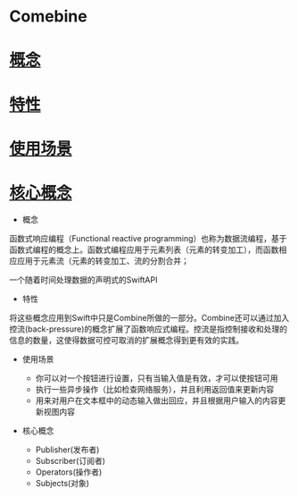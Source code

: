 # Comebine

# [概念](#概念)
# [特性](#特性)
# [使用场景](#使用场景)
# [核心概念](#核心概念)

- 概念

函数式响应编程（Functional reactive programming）也称为数据流编程，基于函数式编程的概念上。函数式编程应用于元素列表（元素的转变加工），而函数相应应用于元素流（元素的转变加工、流的分割合并；

一个随着时间处理数据的声明式的SwiftAPI

- 特性

将这些概念应用到Swift中只是Combine所做的一部分。Combine还可以通过加入控流(back-pressure)的概念扩展了函数响应式编程。控流是指控制接收和处理的信息的数量，这使得数据可控可取消的扩展概念得到更有效的实践。

- 使用场景
  - 你可以对一个按钮进行设置，只有当输入值是有效，才可以使按钮可用
  - 执行一些异步操作（比如检查网络服务），并且利用返回值来更新内容
  - 用来对用户在文本框中的动态输入做出回应，并且根据用户输入的内容更新视图内容

- 核心概念
  - Publisher(发布者)
  - Subscriber(订阅者)
  - Operators(操作者)
  - Subjects(对象)
